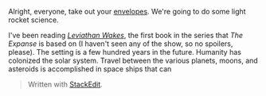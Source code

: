 Alright, everyone, take out your [envelopes](https://en.wikipedia.org/wiki/Back-of-the-envelope_calculation). We're going to do some light rocket science.

I've been reading [*Leviathan Wakes*](https://www.amazon.com/Leviathan-Wakes-James-S-Corey/dp/0316129089), the first book in the series that *The Expanse* is based on (I haven't seen any of the show, so no spoilers, please). The setting is a few hundred years in the future. Humanity has colonized the solar system. Travel between the various planets, moons, and asteroids is accomplished in space ships that can 


> Written with [StackEdit](https://stackedit.io/).
<!--stackedit_data:
eyJoaXN0b3J5IjpbMTAzNzc4NzYzNiwxNzM4NjkwOTYsLTU4MD
A2Mzk4OV19
-->